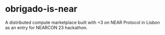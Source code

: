 # obrigado-is-near
A distributed compute marketplace built with &lt;3 on NEAR Protocol in Lisbon as an entry for NEARCON 23 hackathon.
